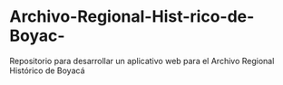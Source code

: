 # Archivo-Regional-Hist-rico-de-Boyac-
Repositorio para desarrollar un aplicativo web para el Archivo Regional Histórico de Boyacá

